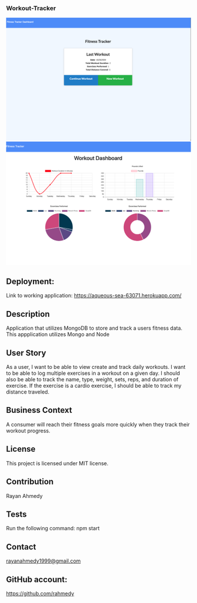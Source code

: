### Workout-Tracker

![](assets/demoOne.png)
![](assets/demoTwo.png)

## Deployment: 
Link to working application: https://aqueous-sea-63071.herokuapp.com/

## Description
Application that utilizes MongoDB to store and track a users fitness data. This appplication utilizes Mongo and Node

## User Story
As a user, I want to be able to view create and track daily workouts. I want to be able to log multiple exercises in a workout on a given day. I should also be able to track the name, type, weight, sets, reps, and duration of exercise. If the exercise is a cardio exercise, I should be able to track my distance traveled.

## Business Context
A consumer will reach their fitness goals more quickly when they track their workout progress.


## License
This project is licensed under MIT license.

## Contribution
Rayan Ahmedy

## Tests
Run the following command: npm start

## Contact 
rayanahmedy1999@gmail.com

## GitHub account:
https://github.com/rahmedy

